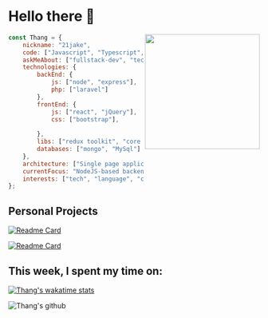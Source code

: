 # Hello there 👋


<img align='right' src="https://media.giphy.com/media/l4FGrHErakgV8GRO0/giphy.gif" width="230">

```javascript
const Thang = {
    nickname: "21jake",
    code: ["Javascript", "Typescript", "PHP"],
    askMeAbout: ["fullstack-dev", "tech", "translating"],
    technologies: {
        backEnd: {
            js: ["node", "express"],
            php: ["laravel"]
        },
        frontEnd: {
            js: ["react", "jQuery"],
            css: ["bootstrap"],
           
        },
        libs: ["redux toolkit", "core UI", "material UI"],
        databases: ["mongo", "MySql"]
    },
    architecture: ["Single page applications"],
    currentFocus: "NodeJS-based backend development",
    interests: ["tech", "language", "cryptocurrency"]
};
```

## Personal Projects

[![Readme Card](https://github-readme-stats.vercel.app/api/pin/?username=21jake&theme=dark&show_icons=true&repo=Binance-volatility-trading-bot-JS)](https://github.com/anuraghazra/github-readme-stats)

[![Readme Card](https://github-readme-stats.vercel.app/api/pin/?username=21jake&theme=dark&show_icons=true&repo=CrackOverFlow)](https://github.com/anuraghazra/github-readme-stats)



## This week, I spent my time on:

[![Thang's wakatime stats](https://github-readme-stats.vercel.app/api/wakatime?username=21jake&line_height=27&theme=dark)](https://github.com/anuraghazra/github-readme-stats)

![Thang's github](https://github-readme-stats.vercel.app/api?username=21jake&theme=dark&show_icons=true)
